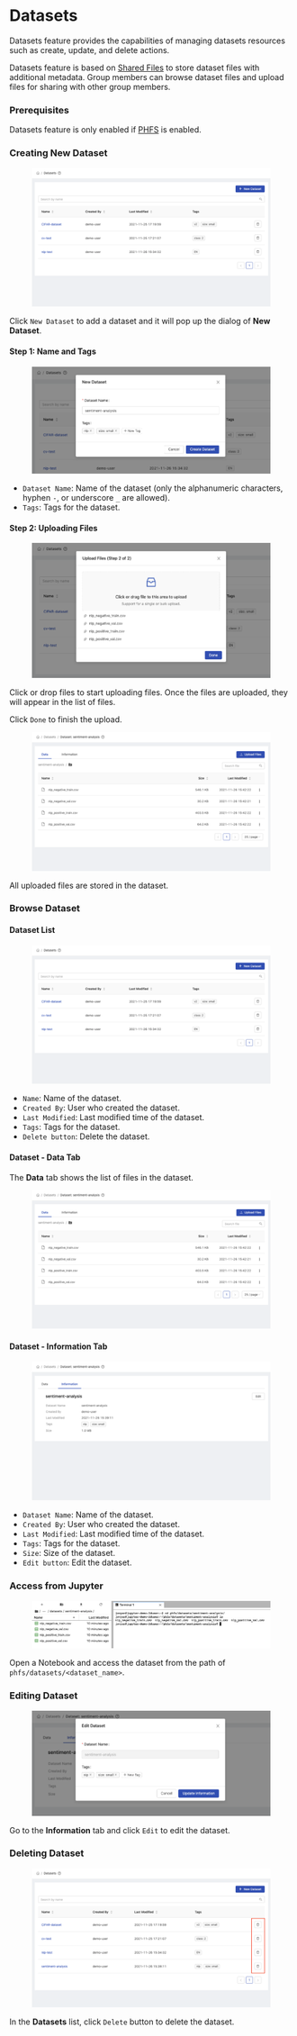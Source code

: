 # Datasets

Datasets feature provides the capabilities of managing datasets resources such as create, update, and delete actions.

Datasets feature is based on [Shared Files](shared-files.md) to store dataset files with additional metadata. Group members can browse dataset files and upload files for sharing with other group members.

### Prerequisites

Datasets feature is only enabled if [PHFS](../../technology/design/primehub-file-system-phfs.md) is enabled.

### Creating New Dataset

<figure><img src="../../.gitbook/assets/datasets-list.png" alt=""><figcaption></figcaption></figure>

Click `New Dataset` to add a dataset and it will pop up the dialog of **New Dataset**.

#### Step 1: Name and Tags

<figure><img src="../../.gitbook/assets/datasets-new-dataset-1.png" alt=""><figcaption></figcaption></figure>

* `Dataset Name`: Name of the dataset (only the alphanumeric characters, hyphen `-`, or underscore `_` are allowed).
* `Tags`: Tags for the dataset.

#### Step 2: Uploading Files

<figure><img src="../../.gitbook/assets/datasets-new-dataset-2.png" alt=""><figcaption></figcaption></figure>

Click or drop files to start uploading files. Once the files are uploaded, they will appear in the list of files.

Click `Done` to finish the upload.

<figure><img src="../../.gitbook/assets/datasets-data-tab.png" alt=""><figcaption></figcaption></figure>

All uploaded files are stored in the dataset.

### Browse Dataset

#### Dataset List

<figure><img src="../../.gitbook/assets/datasets-list.png" alt=""><figcaption></figcaption></figure>

* `Name`: Name of the dataset.
* `Created By`: User who created the dataset.
* `Last Modified`: Last modified time of the dataset.
* `Tags`: Tags for the dataset.
* `Delete button`: Delete the dataset.

#### Dataset - Data Tab

The **Data** tab shows the list of files in the dataset.

<figure><img src="../../.gitbook/assets/datasets-data-tab.png" alt=""><figcaption></figcaption></figure>

#### Dataset - Information Tab

<figure><img src="../../.gitbook/assets/datasets-info-tab.png" alt=""><figcaption></figcaption></figure>

* `Dataset Name`: Name of the dataset.
* `Created By`: User who created the dataset.
* `Last Modified`: Last modified time of the dataset.
* `Tags`: Tags for the dataset.
* `Size`: Size of the dataset.
* `Edit button`: Edit the dataset.

### Access from Jupyter

<figure><img src="../../.gitbook/assets/datasets-jupyter.png" alt=""><figcaption></figcaption></figure>

Open a Notebook and access the dataset from the path of `phfs/datasets/<dataset_name>`.

### Editing Dataset

<figure><img src="../../.gitbook/assets/datasets-edit.png" alt=""><figcaption></figcaption></figure>

Go to the **Information** tab and click `Edit` to edit the dataset.

### Deleting Dataset

<figure><img src="../../.gitbook/assets/datasets-delete.png" alt=""><figcaption></figcaption></figure>

In the **Datasets** list, click `Delete` button to delete the dataset.

